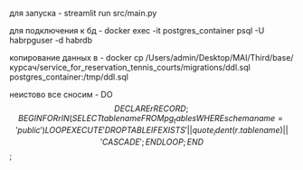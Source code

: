 для запуска - streamlit run src/main.py  

для подключения к бд - docker exec -it postgres_container psql -U habrpguser -d habrdb

копирование данных в - docker cp /Users/admin/Desktop/MAI/Third/base/курсач/service_for_reservation_tennis_courts/migrations/ddl.sql postgres_container:/tmp/ddl.sql

неистово все сносим - DO $$ DECLARE
       r RECORD;
   BEGIN
       FOR r IN (SELECT tablename FROM pg_tables WHERE schemaname = 'public') LOOP
           EXECUTE 'DROP TABLE IF EXISTS ' || quote_ident(r.tablename) || ' CASCADE';
       END LOOP;
   END $$;